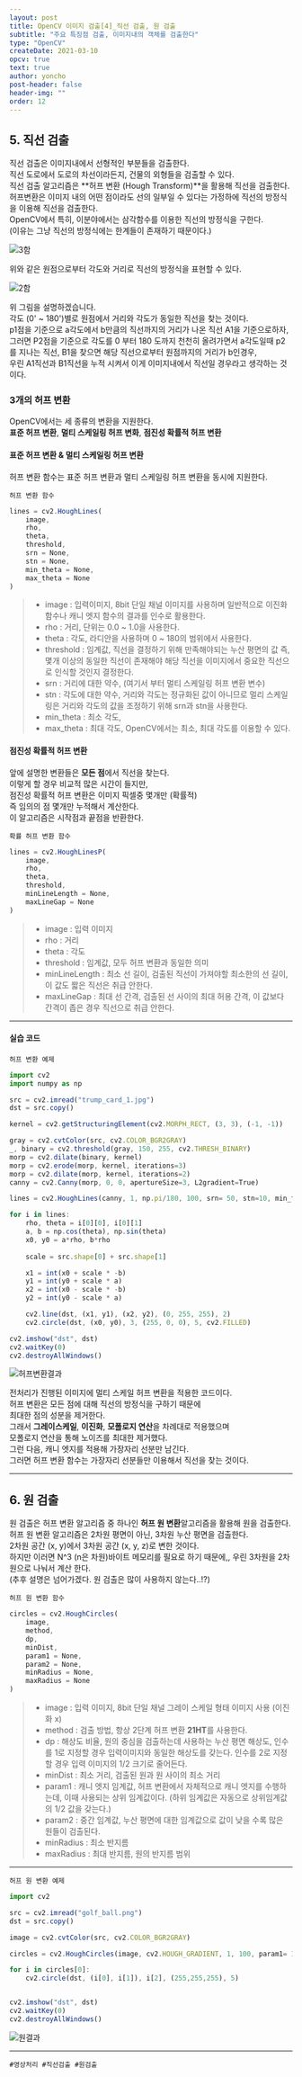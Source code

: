 ```yaml
---
layout: post
title: OpenCV 이미지 검출[4]_직선 검출, 원 검출
subtitle: "주요 특징점 검출, 이미지내의 객체를 검출한다"
type: "OpenCV"
createDate: 2021-03-10
opcv: true
text: true
author: yoncho
post-header: false
header-img: ""
order: 12
---
```


## 5. 직선 검출

직선 검출은 이미지내에서 선형적인 부분들을 검출한다.  
직선 도로에서 도로의 차선이라든지, 건물의 외형들을 검출할 수 있다.  
직선 검출 알고리즘은 **허프 변환 (Hough Transform)**을 활용해 직선을 검출한다.  
허프변환은 이미지 내의 어떤 점이라도 선의 일부일 수 있다는 가정하에 직선의 방정식을 이용해 직선을 검출한다.  
OpenCV에서 특히, 이분야에서는 삼각함수를 이용한 직선의 방정식을 구한다.  
(이유는 그냥 직선의 방정식에는 한계들이 존재하기 때문이다.)  

![3함](https://user-images.githubusercontent.com/44021629/110581001-11081600-81ad-11eb-81f1-c7b5079ca6a3.png)

위와 같은 원점으로부터 각도와 거리로 직선의 방정식을 표현할 수 있다.  


![2함](https://user-images.githubusercontent.com/44021629/110581278-9390d580-81ad-11eb-837c-a7e5bd29ffd7.jpg)

위 그림을 설명하겠습니다.  
각도 (0' ~ 180')별로 원점에서 거리와 각도가 동일한 직선을 찾는 것이다.  
p1점을 기준으로 a각도에서 b만큼의 직선까지의 거리가 나온 직선 A1을 기준으로하자,  
그러면 P2점을 기준으로 각도를 0 부터 180 도까지 천천히 올려가면서 a각도일때 p2를 지나는 직선, B1을 찾으면 해당 직선으로부터 원점까지의 거리가 b인경우,  
우린 A1직선과 B1직선을 누적 시켜서 이게 이미지내에서 직선일 경우라고 생각하는 것이다.  

### 3개의 허프 변환
OpenCV에서는 세 종류의 변환을 지원한다.  
**표준 허프 변환**, **멀티 스케일링 허프 변화**, **점진성 확률적 허프 변환**  

#### 표준 허프 변환 & 멀티 스케일링 허프 변환
허프 변환 함수는 표준 허프 변환과 멀티 스케일링 허프 변환을 동시에 지원한다.  

<code>허프 변환 함수</code>

```js
lines = cv2.HoughLines(
	image,
	rho,
	theta,
	threshold,
	srn = None,
	stn = None,
	min_theta = None,
	max_theta = None
)
```
> - image : 입력이미지, 8bit 단일 채널 이미지를 사용하며 일반적으로 이진화 함수나 캐니 엣지 함수의 결과를 인수로 활용한다.  
> - rho : 거리, 단위는 0.0 ~ 1.0을 사용한다.
> - theta : 각도, 라디안을 사용하며 0 ~ 180의 범위에서 사용한다.
> - threshold : 임계값, 직선을 결정하기 위해 만족해야되는 누산 평면의 값 즉, 몇개 이상의 동일한 직선이 존재해야 해당 직선을 이미지에서 중요한 직선으로 인식할 것인지 결정한다. 
> - srn : 거리에 대한 약수, (여기서 부터 멀티 스케일링 허프 변환 변수)
> - stn : 각도에 대한 약수, 거리와 각도는 정규화된 값이 아니므로 멀리 스케일링은 거리와 각도의 값을 조정하기 위해 srn과 stn을 사용한다.  
> - min_theta : 최소 각도,
> - max_theta : 최대 각도, OpenCV에서는 최소, 최대 각도를 이용할 수 있다.  


#### 점진성 확률적 허프 변환
앞에 설명한 변환들은 **모든 점**에서 직선을 찾는다.  
이렇게 할 경우 비교적 많은 시간이 들지만,  
점진성 확률적 허프 변환은 이미지 픽셀중 몇개만 (확률적)  
즉 임의의 점 몇개만 누적해서 계산한다.  
이 알고리즘은 시작점과 끝점을 반환한다.  

<code>확률 허프 변환 함수</code>

```js
lines = cv2.HoughLinesP(
	image,
	rho,
	theta,
	threshold,
	minLineLength = None,
	maxLineGap = None
)
```
> - image : 입력 이미지
> - rho : 거리
> - theta : 각도
> - threshold : 임계값, 모두 허프 변환과 동일한 의미
> - minLineLength : 최소 선 길이, 검출된 직선이 가져야할 최소한의 선 길이, 이 값도 짧은 직선은 취급 안한다.
> - maxLineGap : 최대 선 간격, 검출된 선 사이의 최대 허용 간격, 이 값보다 간격이 좁은 경우 직선으로 취급 안한다. 

<hr>

#### 실습 코드

<code>허프 변환 예제</code>

```js
import cv2
import numpy as np

src = cv2.imread("trump_card_1.jpg")
dst = src.copy()

kernel = cv2.getStructuringElement(cv2.MORPH_RECT, (3, 3), (-1, -1))

gray = cv2.cvtColor(src, cv2.COLOR_BGR2GRAY)
_, binary = cv2.threshold(gray, 150, 255, cv2.THRESH_BINARY)
morp = cv2.dilate(binary, kernel)
morp = cv2.erode(morp, kernel, iterations=3)
morp = cv2.dilate(morp, kernel, iterations=2)
canny = cv2.Canny(morp, 0, 0, apertureSize=3, L2gradient=True)

lines = cv2.HoughLines(canny, 1, np.pi/180, 100, srn= 50, stn=10, min_theta=0, max_theta=np.pi/2)

for i in lines:
	rho, theta = i[0][0], i[0][1]
	a, b = np.cos(theta), np.sin(theta)
	x0, y0 = a*rho, b*rho
	
	scale = src.shape[0] + src.shape[1]

	x1 = int(x0 + scale * -b)
	y1 = int(y0 + scale * a)
	x2 = int(x0 - scale * -b)
	y2 = int(y0 - scale * a)

	cv2.line(dst, (x1, y1), (x2, y2), (0, 255, 255), 2)
	cv2.circle(dst, (x0, y0), 3, (255, 0, 0), 5, cv2.FILLED)

cv2.imshow("dst", dst)
cv2.waitKey(0)
cv2.destroyAllWindows()
```

![허프변환결과](https://user-images.githubusercontent.com/44021629/110585249-e7062200-81b3-11eb-85ec-5dfc13a06a20.PNG)


전처리가 진행된 이미지에 멀티 스케일 허프 변환을 적용한 코드이다.  
허프 변환은 모든 점에 대해 직선의 방정식을 구하기 때문에  
최대한 점의 성분을 제거한다.  
그래서 **그레이스케일**, **이진화**, **모폴로지 연산**을 차례대로 적용했으며  
모폴로지 연산을 통해 노이즈를 최대한 제거했다.  
그런 다음, 캐니 엣지를 적용해 가장자리 선분만 남긴다.  
그러면 허프 변환 함수는 가장자리 선분들만 이용해서 직선을 찾는 것이다.  


<hr>


## 6. 원 검출

원 검출은 허프 변환 알고리즘 중 하나인 **허프 원 변환**알고리즘을 활용해 원을 검출한다.  
허프 원 변환 알고리즘은 2차원 평면이 아닌, 3차원 누산 평면을 검출한다.  
2차원 공간 (x, y)에서 3차원 공간 (x, y, z)로 변한 것이다.  
하지만 이러면 N^3 (n은 차원)바이트 메모리를 필요로 하기 때문에,, 우린 3차원을 2차원으로 나눠서 계산 한다.  
(추후 설명은 넘어가겠다. 원 검출은 많이 사용하지 않는다..!?)  

<code>허프 원 변환 함수</code>

```js
circles = cv2.HoughCircles(
	image,
	method,
	dp,
	minDist,
	param1 = None,
	param2 = None,
	minRadius = None,
	maxRadius = None
)
```
> - image : 입력 이미지, 8bit 단일 채널 그레이 스케일 형태 이미지 사용 (이진화 x)
> - method : 검출 방법, 항상 2단계 허프 변환 **21HT**를 사용한다. 
> - dp : 해상도 비율, 원의 중심을 검출하는데 사용하는 누산 평면 해상도, 인수를 1로 지정할 경우 입력이미지와 동일한 해상도를 갖는다. 인수를 2로 지정할 경우 입력 이미지의 1/2 크기로 줄어든다.  
> - minDist : 최소 거리, 검출된 원과 원 사이의 최소 거리
> - param1 : 캐니 엣지 임계값, 허프 변환에서 자체적으로 캐니 엣지를 수행하는데, 이때 사용되는 상위 임계값이다. (하위 임계값은 자동으로 상위임계값의 1/2 값을 갖는다.)
> - param2 : 중간 임계값, 누산 평면에 대한 임계값으로 값이 낮을 수록 많은 원들이 검출된다.
> - minRadius : 최소 반지름
> - maxRadius : 최대 반지름, 원의 반지름 범위


<hr>

<code>허프 원 변환 예제</code>

```js
import cv2

src = cv2.imread("golf_ball.png")
dst = src.copy()

image = cv2.cvtColor(src, cv2.COLOR_BGR2GRAY)

circles = cv2.HoughCircles(image, cv2.HOUGH_GRADIENT, 1, 100, param1= 100, param2=35, minRadius=80, maxRadius=120)

for i in circles[0]:
	cv2.circle(dst, (i[0], i[1]), i[2], (255,255,255), 5)


cv2.imshow("dst", dst)
cv2.waitKey(0)
cv2.destroyAllWindows()
```
![원결과](https://user-images.githubusercontent.com/44021629/110587107-8c21fa00-81b6-11eb-8783-0d8fb5d4168a.PNG)


<hr>

<code>#영상처리 #직선검출 #원검출</code>
